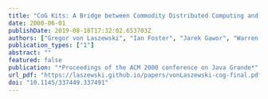 ```yaml
---
title: "CoG Kits: A Bridge between Commodity Distributed Computing and High-Performance Grids"
date: 2000-06-01
publishDate: 2019-08-18T17:32:02.653703Z
authors: ["Gregor von Laszewski", "Ian Foster", "Jarek Gawor", "Warren Smith", "Steve Tuecke"]
publication_types: ["1"]
abstract: ""
featured: false
publication: "*Proceedings of the ACM 2000 conference on Java Grande*"
url_pdf: "https://laszewski.github.io/papers/vonLaszewski-cog-final.pdf"
doi: "10.1145/337449.337491"
---
```


